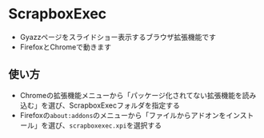 # ScrapboxExec

* Gyazzページをスライドショー表示するブラウザ拡張機能です
* FirefoxとChromeで動きます

## 使い方

* Chromeの拡張機能メニューから「パッケージ化されてない拡張機能を読み込む」を選び、ScrapboxExecフォルダを指定する
* Firefoxの```about:addons```のメニューから「ファイルからアドオンをインストール」を選び、```scrapboxexec.xpi```を選択する
